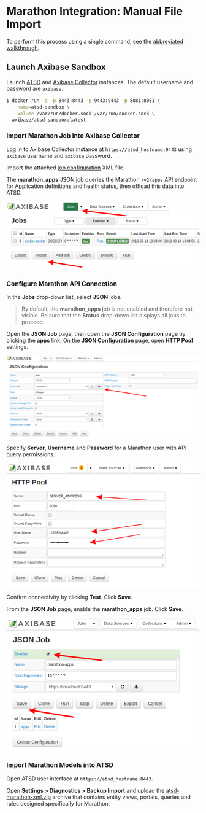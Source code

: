 # Marathon Integration: Manual File Import

To perform this process using a single command, see the [abbreviated walkthrough](../capacity-and-usage/README.md).

## Launch Axibase Sandbox

Launch [ATSD](https://axibase.com/docs/atsd/) and [Axibase Collector](https://github.com/axibase/axibase-collector/blob/master/README.md#axibase-collector) instances. The default username and password are `axibase`.

```sh
$ docker run -d -p 8443:8443 -p 9443:9443 -p 8081:8081 \
  --name=atsd-sandbox \
  --volume /var/run/docker.sock:/var/run/docker.sock \
  axibase/atsd-sandbox:latest
```

### Import Marathon Job into Axibase Collector

Log in to Axibase Collector instance at `https://atsd_hostname:9443` using `axibase` username and `axibase` password.

Import the attached [job configuration](resources/marathon-jobs.xml) XML file.

The **marathon_apps** JSON job queries the Marathon `/v2/apps` API endpoint for Application definitions and health status, then offload this data into ATSD.

![](images/import_job.png)

### Configure Marathon API Connection

In the **Jobs** drop-down list, select **JSON** jobs.

> By default, the **marathon_apps** job is not enabled and therefore not visible. Be sure that the **Status** drop-down list displays all jobs to proceed.

Open the **JSON Job** page, then open the **JSON Configuration** page by clicking the **apps** link. On the **JSON Configuration** page, open **HTTP Pool** settings.

![](images/http_pool.png)

Specify **Server**, **Username** and **Password** for a Marathon user with API query permissions.

![](images/http_pool_config_.png)

Confirm connectivity by clicking **Test**. Click **Save**.

From the **JSON Job** page, enable the **marathon_apps** job. Click **Save**.

![](images/enable_job.png)

### Import Marathon Models into ATSD

Open ATSD user interface at `https://atsd_hostname:8443`.

Open **Settings > Diagnostics > Backup Import** and upload the [atsd-marathon-xml.zip](resources/atsd-marathon-xml.zip) archive that contains entity views, portals, queries and rules designed specifically for Marathon.

